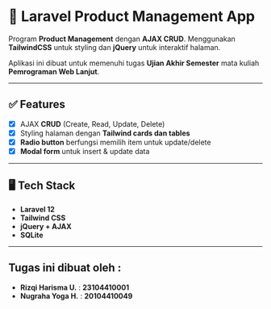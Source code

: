 # 🛒 Laravel Product Management App

Program **Product Management** dengan **AJAX CRUD**. Menggunakan **TailwindCSS** untuk styling dan **jQuery** untuk interaktif halaman.

Aplikasi ini dibuat untuk memenuhi tugas **Ujian Akhir Semester** mata kuliah **Pemrograman Web Lanjut**.

---

## ✅ Features

-   [x] AJAX **CRUD** (Create, Read, Update, Delete)
-   [x] Styling halaman dengan **Tailwind cards dan tables**
-   [x] **Radio button** berfungsi memilih item untuk update/delete
-   [x] **Modal form** untuk insert & update data

---

## 🖥️ Tech Stack

-   **Laravel 12**
-   **Tailwind CSS**
-   **jQuery + AJAX**
-   **SQLite**

---

## Tugas ini dibuat oleh :

-   **Rizqi Harisma U.** : **23104410001**
-   **Nugraha Yoga H.** : **20104410049**
